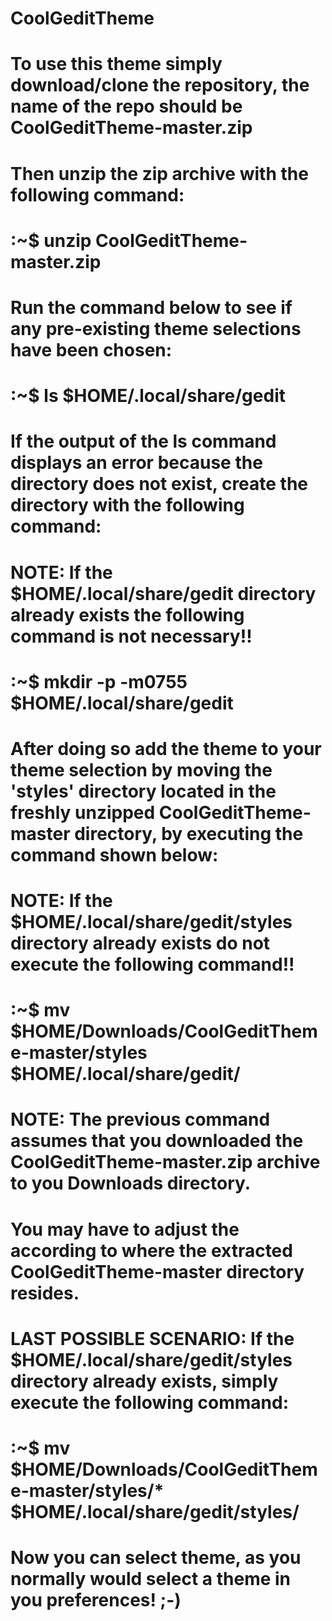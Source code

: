 # CoolGeditTheme
# To use this theme simply download/clone the repository, the name of the repo should be CoolGeditTheme-master.zip
# Then unzip the zip archive with the following command:
# :~$ unzip CoolGeditTheme-master.zip
# Run the command below to see if any pre-existing theme selections have been chosen:
# :~$ ls $HOME/.local/share/gedit
# If the output of the ls command displays an error because the directory does not exist, create the directory with the following command:
# NOTE: If the $HOME/.local/share/gedit directory already exists the following command is not necessary!!
# :~$ mkdir -p -m0755 $HOME/.local/share/gedit
# After doing so add the theme to your theme selection by moving the 'styles' directory located in the freshly unzipped CoolGeditTheme-master directory, by executing the command shown below:
# NOTE: If the $HOME/.local/share/gedit/styles directory already exists do not execute the following command!!
# :~$ mv $HOME/Downloads/CoolGeditTheme-master/styles $HOME/.local/share/gedit/
# NOTE: The previous command assumes that you downloaded the CoolGeditTheme-master.zip archive to you Downloads directory.
# You may have to adjust the according to where the extracted CoolGeditTheme-master directory resides.
# LAST POSSIBLE SCENARIO: If the $HOME/.local/share/gedit/styles directory already exists, simply execute the following command:
# :~$ mv $HOME/Downloads/CoolGeditTheme-master/styles/* $HOME/.local/share/gedit/styles/
# Now you can select theme, as you normally would select a theme in you preferences! ;-)
